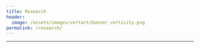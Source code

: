 ```yaml
---
title: Research
header:
  image: /assets/images/vortart/banner_vorticity.png
permalink: /research/
---
```


---

